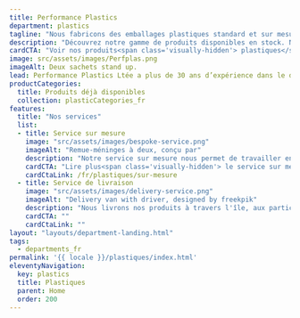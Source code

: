 ```yaml
---
title: Performance Plastics
department: plastics
tagline: "Nous fabricons des emballages plastiques standard et sur mesure, adapté à vos besoins."
description: "Découvrez notre gamme de produits disponibles en stock. Nos produits standard tels que les sacs de caisse, et les sacs pour fruits et légumes sont en vente dans nos locaux. Pour un emballage plastique exclusif, nous développons avec vous une solution sur mesure, parfaitement adapté à votre produit."
cardCTA: "Voir nos produits<span class='visually-hidden'> plastiques</span>"
image: src/assets/images/Perfplas.png
imageAlt: Deux sachets stand up.
lead: Performance Plastics Ltée a plus de 30 ans d’expérience dans le développement, la conception et la fabrication de produits en plastique pour divers industries tel que l'agriculture et l'alimentation. Vous pouvez parcourir notre large gamme de produits disponible en stock ou nous appeler si vous avez besoin d'une solution sur mesure.
productCategories:
  title: Produits déjà disponibles
  collection: plasticCategories_fr
features:
  title: "Nos services"
  list:
  - title: Service sur mesure
    image: "src/assets/images/bespoke-service.png"
    imageAlt: "Remue-méninges à deux, conçu par"
    description: "Notre service sur mesure nous permet de travailler en étroite collaboration avec vous et de concevoir des emballages plastiques qui répondent à vos besoins et mettent en valeur votre marque."
    cardCTA: "Lire plus<span class='visually-hidden'> le service sur mesure.</span>"
    cardCtaLink: /fr/plastiques/sur-mesure
  - title: Service de livraison
    image: "src/assets/images/delivery-service.png"
    imageAlt: "Delivery van with driver, designed by freekpik"
    description: "Nous livrons nos produits à travers l'île, aux particuliers et aux entreprises. Livraison gratuite avec un montant de commande minimum."
    cardCTA: ""
    cardCtaLink: ""
layout: "layouts/department-landing.html"
tags:
  - departments_fr
permalink: '{{ locale }}/plastiques/index.html'
eleventyNavigation:
  key: plastics
  title: Plastiques
  parent: Home
  order: 200
---
```


